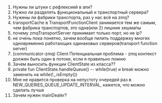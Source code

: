 1. Нужны ли штуки с рефлексией в апи?
1. Нужно ли разделять функциональный и транспортный сервера?
1. Нужены ли фабрики транспорта, раз у нас всё на zmq?
1. transportCache в TransportFunctionClient занимается тем же самым, чем фабрика транспортов, это одна(или 2) лишние хешмапы
1. почему zmqTransportServer принимает только порт, но не ip?
1. не очень пока понятно, зачем вообще пилить поддержку многих одновременно работающих одинаковых серверов(transport function server)
1. (communicator-zmq) Client Потенциальная проблема - zmq контекст должен быть один в потоке, если я правильно помню
1. Зачем выносить функции ClientState из класса?? 
1. private fun ClientState.handleQueue() -- while(true) и break можно заменить на while(!_.isEmpty())
1. Мне не нравится проверка на непустоту очередей раз в NEW_QUERIES_QUEUE_UPDATE_INTERVAL, кажется, что можно сделать лучше
1. Зачем нужен mainDealer?








